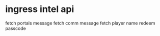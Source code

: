 ingress intel api
==================

fetch portals message
fetch comm message
fetch player name
redeem passcode
